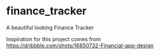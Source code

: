 # finance_tracker

A beautiful looking Finance Tracker

Inspiration for this project comes from https://dribbble.com/shots/16850732-Financial-app-design